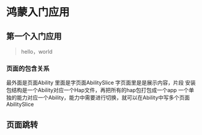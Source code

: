 # 鸿蒙入门应用
## 第一个入门应用
>hello，world

### 页面的包含关系
最外面是页面Ability
里面是字页面AbilitySlice
字页面里是是展示内容，片段
安装包结构是一个Ability对应一个Hap文件，再把所有的hap包打包成一个app
一个单独的能力对应一个Ability，能力中需要进行切换，就可以在Ability中写多个页面AbilitySlice

## 页面跳转
